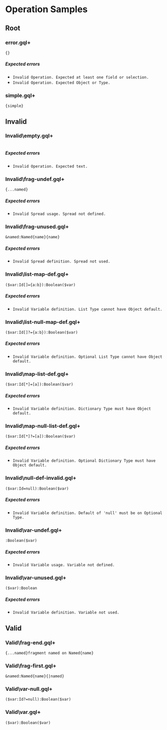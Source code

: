 # Operation Samples

## Root

### error.gql+

```gqlp
{}
```

##### Expected errors

- `Invalid Operation. Expected at least one field or selection.`
- `Invalid Operation. Expected Object or Type.`

### simple.gql+

```gqlp
{simple}
```

## Invalid

### Invalid\empty.gql+

```gqlp

```

##### Expected errors

- `Invalid Operation. Expected text.`

### Invalid\frag-undef.gql+

```gqlp
{...named}
```

##### Expected errors

- `Invalid Spread usage. Spread not defined.`

### Invalid\frag-unused.gql+

```gqlp
&named:Named{name}{name}
```

##### Expected errors

- `Invalid Spread definition. Spread not used.`

### Invalid\list-map-def.gql+

```gqlp
($var:Id[]={a:b}):Boolean($var)
```

##### Expected errors

- `Invalid Variable definition. List Type cannot have Object default.`

### Invalid\list-null-map-def.gql+

```gqlp
($var:Id[]?={a:b}):Boolean($var)
```

##### Expected errors

- `Invalid Variable definition. Optional List Type cannot have Object default.`

### Invalid\map-list-def.gql+

```gqlp
($var:Id[*]=[a]):Boolean($var)
```

##### Expected errors

- `Invalid Variable definition. Dictionary Type must have Object default.`

### Invalid\map-null-list-def.gql+

```gqlp
($var:Id[*]?=[a]):Boolean($var)
```

##### Expected errors

- `Invalid Variable definition. Optional Dictionary Type must have Object default.`

### Invalid\null-def-invalid.gql+

```gqlp
($var:Id=null):Boolean($var)
```

##### Expected errors

- `Invalid Variable definition. Default of 'null' must be on Optional Type.`

### Invalid\var-undef.gql+

```gqlp
:Boolean($var)
```

##### Expected errors

- `Invalid Variable usage. Variable not defined.`

### Invalid\var-unused.gql+

```gqlp
($var):Boolean
```

##### Expected errors

- `Invalid Variable definition. Variable not used.`

## Valid

### Valid\frag-end.gql+

```gqlp
{...named}fragment named on Named{name}
```

### Valid\frag-first.gql+

```gqlp
&named:Named{name}{|named}
```

### Valid\var-null.gql+

```gqlp
($var:Id?=null):Boolean($var)
```

### Valid\var.gql+

```gqlp
($var):Boolean($var)
```
